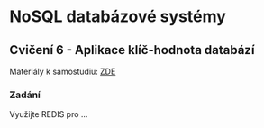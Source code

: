 # NoSQL databázové systémy

## Cvičení 6 - Aplikace klíč-hodnota databází

Materiály k samostudiu: [ZDE](https://github.com/pavelberanek91/UJEP/tree/main/NSQL/Cvičen%C3%AD%206/Materiály)

### Zadání

Využijte REDIS pro ...

